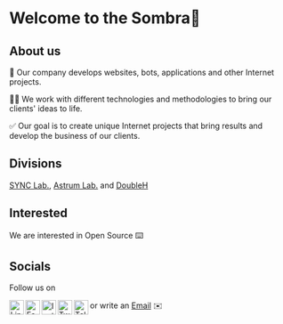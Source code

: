 # Welcome to the Sombra👋

## About us

👥 Our company develops websites, bots, applications and other Internet projects.

👨‍💻 We work with different technologies and methodologies to bring our clients' ideas to life.

✅ Our goal is to create unique Internet projects that bring results and develop the business of our clients.

## Divisions
[SYNC Lab.](https://github.com/sync-uz), [Astrum Lab.](https://github.com/astrum-lab) and  [DoubleH](https://github.com/DoubleH-team)

## Interested
We are interested in Open Source ⌨️

## Socials

Follow us on

[<img align="left" alt="LinkedIn" width="26px" src="https://raw.githubusercontent.com/Sombra-LLC/.github/main/profile/social/linkedin.svg" />][LinkedIn]
[<img align="left" alt="Facebook" width="26px" src="https://raw.githubusercontent.com/Sombra-LLC/.github/main/profile/social/facebook.svg" />][Facebook]
[<img align="left" alt="Instagram" width="26px" src="https://raw.githubusercontent.com/Sombra-LLC/.github/main/profile/social/instagram.png" />][Instagram]
[<img align="left" alt="Twitter" width="26px" src="https://raw.githubusercontent.com/Sombra-LLC/.github/main/profile/social/twitter.svg" />][Twitter]
[<img align="left" alt="Telegram" width="26px" src="https://raw.githubusercontent.com/Sombra-LLC/.github/main/profile/social/telegram.svg" />][Telegram]
or write an [Email](mailto:contact@sombra.uz) ✉️


[LinkedIn]: https://www.linkedin.com/company/sombra-llc
[Facebook]: https://www.facebook.com/sombra.uz
[Instagram]: https://www.instagram.com/sombra.uz/
[Twitter]: https://twitter.com/sombra_uz
[Telegram]: https://t.me/sombra_uz
[Mail]: mailto:contact@sombra.uz
